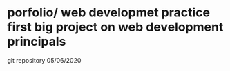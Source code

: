 ﻿# porfolio/ web developmet practice first big project on web development principals 
git repository 05/06/2020

